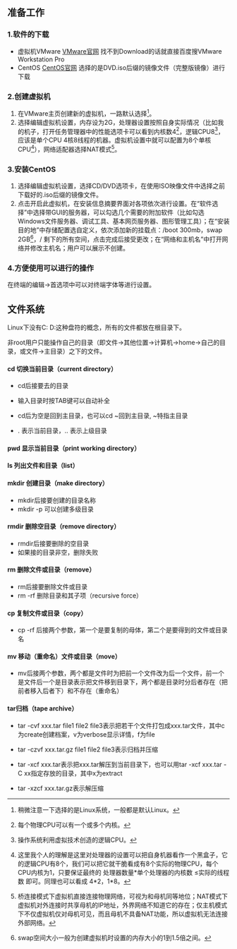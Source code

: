 ## 准备工作

###  1.软件的下载

+ 虚拟机VMware	[VMware官网](https://www.vmware.com/)	找不到Download的话就直接百度搜VMware Workstation Pro
+ CentOS	[CentOS官网](https://www.centos.org/)	选择的是DVD.iso后缀的镜像文件（完整版镜像）进行下载

### 2.创建虚拟机

1. 在VMware主页创建新的虚拟机，一路默认选择[^1]。
2. 选择编辑虚拟机设置，内存设为2G，处理器设置按照自身实际情况（比如我的机子，打开任务管理器中的性能选项卡可以看到内核数4[^2]，逻辑CPU8[^3]，应该是单个CPU 4核8线程的机器。虚拟机设置中就可以配置为8个单核CPU[^4]），网络适配器选择NAT模式[^5]。

### 3.安装CentOS

1. 选择编辑虚拟机设置，选择CD/DVD选项卡，在使用ISO映像文件中选择之前下载好的.iso后缀的镜像文件。
2. 点击开启此虚拟机，在安装信息摘要界面对各项依次进行设置。在“软件选择”中选择带GUI的服务器，可以勾选几个需要的附加软件（比如勾选Windows文件服务器、调试工具、基本网页服务器、图形管理工具）；在“安装目的地”中存储配置选自定义，依次添加新的挂载点：/boot 300mb，swap 2GB[^6]，/ 剩下的所有空间，点击完成后接受更改；在“网络和主机名”中打开网络并修改主机名；用户可以展示不创建。

### 4.方便使用可以进行的操作

在终端的编辑→首选项中可以对终端字体等进行设置。

## 文件系统

Linux下没有C: D:这种盘符的概念，所有的文件都放在根目录下。

非root用户只能操作自己的目录（即文件→其他位置→计算机→home→自己的目录，或文件→主目录）之下的文件。

#### cd	切换当前目录（current directory）

+ cd后接要去的目录

+ 输入目录时按TAB键可以自动补全
+ cd后为空是回到主目录，也可以cd ~回到主目录, ~特指主目录
+ . 表示当前目录，.. 表示上级目录

#### pwd	显示当前目录（print working directory）

#### ls	列出文件和目录（list）

#### mkdir	创建目录（make directory）

+ mkdir后接要创建的目录名称
+ mkdir -p 可以创建多级目录

#### rmdir	删除空目录（remove directory）

+ rmdir后接要删除的空目录
+ 如果接的目录非空，删除失败

#### rm	删除文件或目录（remove）

+ rm后接要删除文件或目录
+ rm -rf 删除目录和其子项（recursive force）

#### cp	复制文件或目录（copy）

+ cp -rf 后接两个参数，第一个是要复制的母体，第二个是要得到的文件或目录名

#### mv	移动（重命名）文件或目录（move）

+ mv后接两个参数，两个都是文件时为把前一个文件改为后一个文件，前一个是文件后一个是目录表示把文件移到目录下，两个都是目录时分后者存在（把前者移入后者下）和不存在（重命名）

#### tar归档（tape archive）

+ tar -cvf xxx.tar file1 file2 file3表示把若干个文件打包成xxx.tar文件，其中c为create创建档案，v为verbose显示详情，f为file
+ tar -czvf xxx.tar.gz file1 file2 file3表示归档并压缩

+ tar -xcf xxx.tar表示把xxx.tar解压到当前目录下，也可以用tar -xcf xxx.tar -C xx指定存放的目录，其中x为extract
+ tar -xzcf xxx.tar.gz表示解压缩


[^1]:稍微注意一下选择的是Linux系统，一般都是默认Linux。
[^2]:每个物理CPU可以有一个或多个内核。
[^3]:操作系统利用虚拟技术创造的逻辑CPU。
[^4]:这里我个人的理解是这里对处理器的设置可以把自身机器看作一个黑盒子，它的逻辑CPU有8个，我们可以把它就干脆看成有8个实际的物理CPU，每个CPU内核为1，只要保证最终的 处理器数量*单个处理器的内核数 $\leq$实际的线程数 即可。同理也可以看成 4\*2，1\*8。
[^5]:桥连接模式下虚拟机直接连接物理网络，可视为和母机同等地位；NAT模式下虚拟机对外连接时共享母机的IP地址，外界网络不知道它的存在；仅主机模式下不仅虚拟机仅对母机可见，而且母机不具备NAT功能，所以虚拟机无法连接外部网络。
[^6]:swap空间大小一般为创建虚拟机时设置的内存大小的1到1.5倍之间。